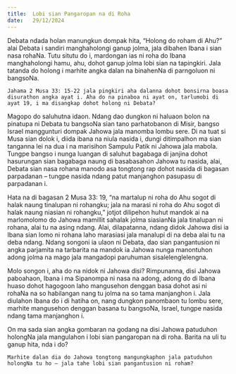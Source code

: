```yaml
---
title:  Lobi sian Pangaropan na di Roha
date:   29/12/2024
---
```


Debata ndada holan manungkun dompak hita, “Holong do roham di Ahu?” alai Debata i sandiri manghaholongi ganup jolma, jala dibahen Ibana i sian nasa rohaNa. Tutu situtu do i, mardongan ias ni roha do Ibana manghaholongi hamu, ahu, dohot ganup jolma lobi sian na tapingkiri. Jala tatanda do holong i marhite angka dalan na binahenNa di parngoluon ni bangsoNa.

`Jahama 2 Musa 33: 15-22 jala pingkiri aha dalanna dohot bonsirna boasa disurathon angka ayat i. Aha do na pinaboa ni ayat on, tarlumobi di ayat 19, i ma disangkap dohot holong ni Debata?`

Magopo do saluhutna idaon. Ndang dao dungkon ni haluaon bolon na pinatupa ni Debata tu bangsoNa sian tano parhatobanon di Misir, bangso Israel manggunturi dompak Jahowa jala manomba lombu sere. Di na tuat si Musa sian dolok i, diida ibana na niula nasida i, dungi ditimpalhon ma sian tanganna lei na dua i na marisihon Sampulu Patik ni Jahowa jala mabola. Tungpe bangso i nunga luangan di saluhut bagabaga di janjina dohot hasurungan sian bagabaga naung di basabasahon Jahowa tu nasida, alai, Debata sian nasa rohana manodo asa tongtong rap dohot nasida di bagasan parpadanan – tungpe nasida ndang patut manjanghon pasupasu di parpadanan i.

Hata na di bagasan 2 Musa 33: 19, “na martalup ni roha do Ahu sogot di halak naung tinalupan ni rohangku; jala na marasi ni roha do Ahu sogot di halak naung niasian ni rohangku,” jotjot dilipehon huhut mandok ai na marlomolomo do Jahowa mamillit sahalak jolma siasianNa jala tinalupan ni rohana, alai tu na asing ndang. Alai, dilapatanna, ndang didok Jahowa disi ia Ibana sian lomo ni rohana laho marasiasi jala manalupi di na deba alai tu na deba ndang. Ndang songoni ia ulaon ni Debata, dao sian pangantusion ni angka parjamita na tarbarita na mandok ia Jahowa nunga manontuhon adong jolma na mago jala mangadopi paruhuman sisalelenglelengna.

Molo songon i, aha do na nidok ni Jahowa disi? Rimpunanna, disi Jahowa paboahaon, Ibana i ma Sipanompa ni nasa na adong, adong do di Ibana huaso dohot hagogoon laho mangusehon denggan basa dohot asi ni rohaNa na so habilangan nang tu jolma na so tama manjanghon i. Jala diulahon Ibana do i di hatiha on, nang dungkon panombaon tu lombu sere, marhite mangusehon denggan basana tu bangsoNa, Israel, tungpe nasida ndang tama manjanghon i.

On ma sada sian angka gombaran na godang na disi Jahowa patuduhon holongNa jala mangulahon i lobi sian pangaropan na di roha. Barita na uli tu ganup hita, nda i do?

`Marhite dalan dia do Jahowa tongtong mangungkaphon jala patuduhon holongNa tu ho – jala tahe lobi sian pangantusion ni roham?`